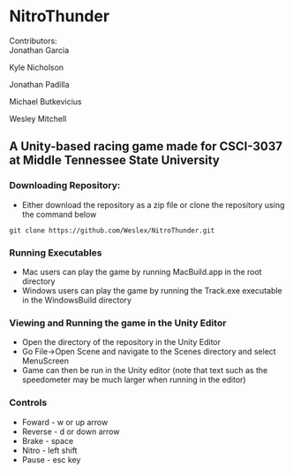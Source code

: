 # NitroThunder

Contributors:   
Jonathan Garcia

Kyle Nicholson

Jonathan Padilla

Michael Butkevicius

Wesley Mitchell

## A Unity-based racing game made for CSCI-3037 at Middle Tennessee State University

### Downloading Repository:
- Either download the repository as a zip file or clone the repository using the command below
```
git clone https://github.com/Weslex/NitroThunder.git
```

### Running Executables
- Mac users can play the game by running MacBuild.app in the root directory
- Windows users can play the game by running the Track.exe executable in the WindowsBuild directory

### Viewing and Running the game in the Unity Editor
- Open the directory of the repository in the Unity Editor
- Go File->Open Scene and navigate to the Scenes directory and select MenuScreen
- Game can then be run in the Unity editor (note that text such as the speedometer may be much larger when running in the editor)

### Controls
- Foward - w or up arrow
- Reverse - d or down arrow
- Brake - space
- Nitro - left shift
- Pause - esc key
